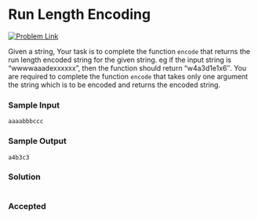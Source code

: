 # Run Length Encoding

[![Problem Link](https://img.shields.io/badge/GeeksforGeeks-298D46?style=for-the-badge&logo=geeksforgeeks&logoColor=white)](https://practice.geeksforgeeks.org/problems/run-length-encoding/1/)

Given a string, Your task is to  complete the function `encode` that returns the run length encoded string for the given string.
eg if the input string is “wwwwaaadexxxxxx”, then the function should return “w4a3d1e1x6″.
You are required to complete the function `encode` that takes only one argument the string which is to be encoded and returns the encoded string.


### Sample Input
```
aaaabbbccc
```
### Sample Output
```
a4b3c3
```

### Solution
```cpp

```

### Accepted

